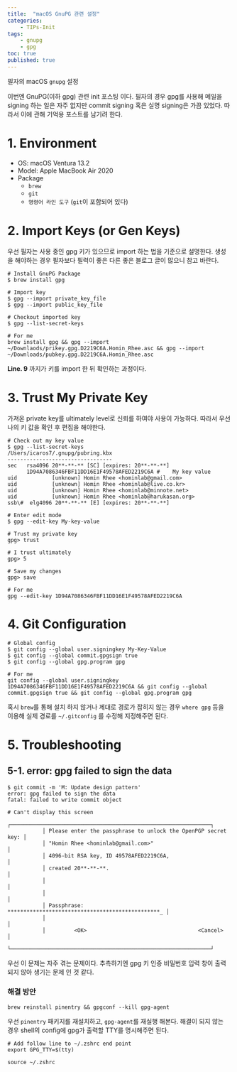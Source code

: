 ```yaml
---
title:  "macOS GnuPG 관련 설정"
categories:
    - TIPs-Init
tags:
    - gnupg
    - gpg
toc: true
published: true
---
```

필자의 macOS `gnupg` 설정



 이번엔 GnuPG(이하 gpg) 관련 init 포스팅 이다. 필자의 경우 gpg를 사용해 메일을 signing 하는 일은 자주 없지만 commit signing 혹은 실명 signing은 가끔 있었다. 따라서 이에 관해 기억용 포스트를 남기려 한다.

# 1. Environment

- OS: macOS Ventura 13.2
- Model: Apple MacBook Air 2020
- Package
  - `brew`
  - `git`
  - `명령어 라인 도구` (`git`이 포함되어 있다)

# 2. Import Keys (or Gen Keys)

 우선 필자는 사용 중인 gpg 키가 있으므로 import 하는 법을 기준으로 설명한다. 생성을 해야하는 경우 필자보다 필력이 좋은 다른 좋은 블로그 글이 많으니 참고 바란다.

```shell
# Install GnuPG Package
$ brew install gpg

# Import key
$ gpg --import private_key_file
$ gpg --import public_key_file

# Checkout imported key
$ gpg --list-secret-keys

# For me
brew install gpg && gpg --import ~/Downlaods/prikey.gpg.D2219C6A.Homin_Rhee.asc && gpg --import ~/Downloads/pubkey.gpg.D2219C6A.Homin_Rhee.asc
```

**Line. 9** 까지가 키를 import 한 뒤 확인하는 과정이다.

# 3. Trust My Private Key

 가져온 private key를 ultimately level로 신뢰를 하여야 사용이 가능하다. 따라서 우선 나의 키 값을 확인 후 편집을 해야한다.

```shell
# Check out my key value
$ gpg --list-secret-keys
/Users/icaros7/.gnupg/pubring.kbx
---------------------------------
sec   rsa4096 20**-**-** [SC] [expires: 20**-**-**]
      1D94A7086346FBF11DD16E1F49578AFED2219C6A #	My key value
uid           [unknown] Homin Rhee <hominlab@gmail.com>
uid           [unknown] Homin Rhee <hominlab@live.co.kr>
uid           [unknown] Homin Rhee <hominlab@minnote.net>
uid           [unknown] Homin Rhee <hominlab@harukasan.org>
ssb\#  elg4096 20**-**-** [E] [expires: 20**-**-**]

# Enter edit mode
$ gpg --edit-key My-key-value

# Trust my private key
gpg> trust

# I trust ultimately
gpg> 5

# Save my changes
gpg> save

# For me
gpg --edit-key 1D94A7086346FBF11DD16E1F49578AFED2219C6A
```

# 4. Git Configuration

```shell
# Global config
$ git config --global user.signingkey My-Key-Value
$ git config --global commit.gpgsign true
$ git config --global gpg.program gpg

# For me
git config --global user.signingkey 1D94A7086346FBF11DD16E1F49578AFED2219C6A && git config --global commit.gpgsign true && git config --global gpg.program gpg
```

 혹시 `brew`를 통해 설치 하지 않거나 제대로 경로가 잡히지 않는 경우 `where gpg` 등을 이용해 실제 경로를 `~/.gitconfig` 를 수정해 지정해주면 된다.

# 5. Troubleshooting

## 5-1. error: gpg failed to sign the data

```shell
$ git commit -m 'M: Update design pattern'
error: gpg failed to sign the data
fatal: failed to write commit object

# Can't display this screen
           ┌───────────────────────────────────────────────────────────────┐
           │ Please enter the passphrase to unlock the OpenPGP secret key: │
           │ "Homin Rhee <hominlab@gmail.com>"                             │
           │ 4096-bit RSA key, ID 49578AFED2219C6A,                        │
           │ created 20**-**-**.                                           │
           │                                                               │
           │                                                               │
           │ Passphrase: ************************************************_ │
           │                                                               │
           │         <OK>                                   <Cancel>       │
           └───────────────────────────────────────────────────────────────┘

```

 우선 이 문제는 자주 겪는 문제이다. 추측하기엔 gpg 키 인증 비밀번호 입력 창이 출력되지 않아 생기는 문제 인 것 같다.

### 해결 방안

```
brew reinstall pinentry && gpgconf --kill gpg-agent
```

 우선 `pinentry` 패키지를 재설치하고, `gpg-agent`를 재실행 해본다. 해결이 되지 않는 경우 shell의 config에 gpg가 출력할 TTY를 명시해주면 된다.

```shell
# Add follow line to ~/.zshrc end point
export GPG_TTY=$(tty)

source ~/.zshrc
```

